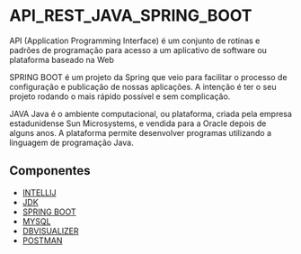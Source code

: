 # API_REST_JAVA_SPRING_BOOT

API (Application Programming Interface) é um conjunto de rotinas e padrões de programação para acesso a um aplicativo de software ou plataforma baseado na Web

SPRING BOOT é um projeto da Spring que veio para facilitar o processo de configuração e publicação de nossas aplicações. A intenção é ter o seu projeto rodando o mais rápido possível e sem complicação.

JAVA Java é o ambiente computacional, ou plataforma, criada pela empresa estadunidense Sun Microsystems, e vendida para a Oracle depois de alguns anos. A plataforma permite desenvolver programas utilizando a linguagem de programação Java.

## Componentes

- [INTELLIJ](https://www.jetbrains.com/pt-br/idea/)
- [JDK](https://www.oracle.com/br/java/technologies/javase-downloads.html)
- [SPRING BOOT](https://start.spring.io/)
- [MYSQL](https://www.mysql.com/)
- [DBVISUALIZER](https://www.dbvis.com/)
- [POSTMAN](https://www.postman.com/) 
